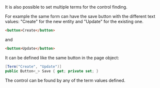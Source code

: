It is also possible to set multiple terms for the control finding.

For example the same form can have the save button with the different text values: "Create" for the new entity and "Update" for the existing one.

```html
<button>Create</button>
```

and

```html
<button>Update</button>
```

It can be defined like the same button in the page object:

```cs
[Term("Create", "Update")]
public Button<_> Save { get; private set; }
```

The control can be found by any of the term values defined.